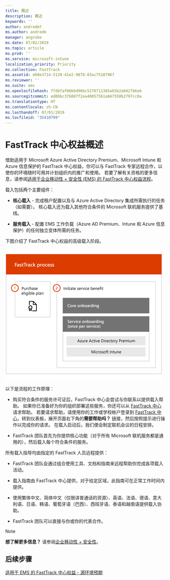 ```yaml
---
title: 概述
description: 概述
keywords: ''
author: andredm7
ms.author: andredm
manager: angrobe
ms.date: 07/02/2019
ms.topic: article
ms.prod: ''
ms.service: microsoft-intune
localization_priority: Priority
ms.collection: FastTrack
ms.assetid: e60e3714-5120-41e2-9878-83ac75107967
ms.reviewer: ''
ms.suite: ems
ms.openlocfilehash: ffdbfaf06b6d96bc5276711385ab5b2a0427b6e6
ms.sourcegitcommit: ed0bbc37b887f2ea408575b1a667550b2797cc0a
ms.translationtype: HT
ms.contentlocale: zh-CN
ms.lasthandoff: 07/01/2019
ms.locfileid: "35410799"
---
```

# <a name="fasttrack-center-benefit-overview"></a>FastTrack 中心权益概述

借助适用于 Microsoft Azure Active Directory Premium、Microsoft Intune 和 Azure 信息保护的 FastTrack 中心权益，你可以与 FastTrack 专家远程合作，以使你的环境随时可用并计划组织内的推广和使用。 若要了解有关资格的更多信息，请参阅[适用于企业移动性 + 安全性 (EMS) 的 FastTrack 中心权益流程](EMS-fasttrack-process.md)。

载入包括两个主要组件：

-   **核心载入** - 完成租户配置以及与 Azure Active Directory 集成所需执行的任务（如需要）。 核心载入还为载入其他符合条件的 Microsoft 联机服务提供了基线。

-   **服务载入** - 配置 EMS 工作负载（Azure AD Premium、Intune 和 Azure 信息保护）的任何独立变体所需的任务。

下图介绍了 FastTrack 中心权益的高级载入阶段。

![使用 FastTrack 中心权益的高级载入阶段](./media/ft-onboarding-process.png)

以下是流程的工作原理：

- 购买符合条件的服务许可证后，FastTrack 中心会尝试与你联系以提供载入帮助。 如果你已准备好为你的组织部署这些服务，你还可以从 [FastTrack 中心](https://go.microsoft.com/fwlink/?linkid=780698)请求帮助。 若要请求帮助，请使用你的工作或学校帐户登录到 [FastTrack 中心](https://go.microsoft.com/fwlink/?linkid=780698)，转到仪表板，展开页面右下角的**需要帮助吗？** 链接，然后按照提示进行操作以完成你的请求。 在载入启动后，我们便会制定联机会议的日程安排。

-   FastTrack 团队首先为你提供核心功能（对于所有 Microsoft 联机服务都是通用的），然后载入每个符合条件的服务。

所有载入指导均由指定的 FastTrack 人员远程提供：

-   FastTrack 团队会通过组合使用工具、文档和指南来远程帮助你完成各项载入活动。

-   载入指南由 FastTrack 中心提供，对于给定区域，此指南可在正常工作时间内提供。

-   使用繁体中文、简体中文（仅限讲普通话的资源）、英语、法语、德语、意大利语、日语、韩语、葡萄牙语（巴西）、西班牙语、泰语和越南语提供载入协助。

-   FastTrack 团队可以直接与你或你的代表合作。

> [!NOTE]
> **想了解更多信息？** 请参阅[企业移动性 + 安全性](https://www.microsoft.com/cloud-platform/enterprise-mobility)。

## <a name="next-steps"></a>后续步骤

[适用于 EMS 的 FastTrack 中心权益 - 源环境预期](EMS-source-environment-expectations.md)
